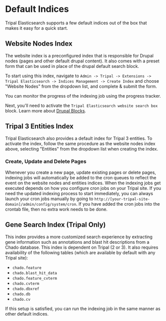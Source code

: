 # Default Indices
Tripal Elasticsearch supports a few default indices out of the box that makes it easy for a quick start.

## Website Nodes Index
The website index is a preconfigured index that is responsible for Drupal nodes (pages and other default drupal content).
It also comes with a preset form that can be used in place of the drupal default search block.

To start using this index, navigate to `Admin -> Tripal -> Extensions -> Tripal Elasticsearch -> Indices Management -> Create Index` 
and choose "Website Nodes" from the dropdown list, and complete & submit the form.

You can monitor the progress of the indexing job using the progress tracker.

Next, you'll need to activate the `Tripal Elasticsearch website search box` block. Learn more about [Drupal Blocks](https://www.drupal.org/docs/8/core/modules/block/overview).

## Tripal 3 Entities Index
Tripal Elasticsearch also provides a default index for Tripal 3 entities. To activate the index, follow the same procedure
as the website nodes index above, selecting "Entities" from the dropdown list when creating the index.

### Create, Update and Delete Pages

Whenever you create a new page, update existing pages or delete pages, indexing jobs will automatically 
be added to the cron queues to reflect the event on the website nodes and entities indices. When the indexing jobs get
executed depends on how you configure cron jobs on your Tripal site. If you need the updated indexing process to start 
immediately, you can always launch your cron jobs manually by going to 
`http://[your-tripal-site-domain]/admin/config/system/cron`. If you have added the cron jobs into the crontab file, then 
no extra work needs to be done.

## Gene Search Index (Tripal Only)
This index provides a more customized search experience by extracting gene information such as annotations and blast hit descriptions
from a Chado database. This index is dependent on Tripal (2 or 3). It also requires availability of the following tables (which are available by default with any Tripal site):
- `chado.feature`
- `chado.blast_hit_data`
- `chado.feature_cvterm`
- `chado.cvterm`
- `chado.dbxref`
- `chado.db`
- `chado.cv`

If this setup is satisfied, you can run the indexing job in the same manner as other default indices.